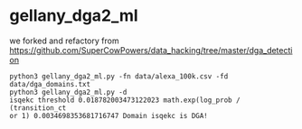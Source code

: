 # gellany_dga2_ml

we forked and refactory from https://github.com/SuperCowPowers/data_hacking/tree/master/dga_detection

<code>python3 gellany_dga2_ml.py -fn data/alexa_100k.csv -fd data/dga_domains.txt</code><br>
<code>python3 gellany_dga2_ml.py -d isqekc
threshold 0.018782003473122023
math.exp(log_prob / (transition_ct or 1) 0.0034698353681716747
Domain isqekc is DGA!</code><br>



